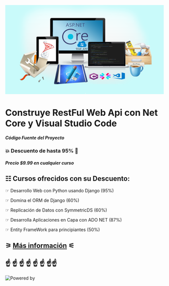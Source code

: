 ﻿![RestApi con Python usando Django RestFrameWork](img/DotNetCore_WebApi.png)
# Construye RestFul Web Api con Net Core y Visual Studio Code
##### Código Fuente del Proyecto

### 💥 Descuento de hasta 95% 💓
##### Precio $9.99 en cualquier curso

## ☷ Cursos ofrecidos con su Descuento:

☞ Desarrollo Web con Python usando Django (95%)

☞ Domina el ORM de Django (60%)

☞ Replicación de Datos con SymmetricDS (60%)

☞ Desarrolla Aplicaciones en Capa con ADO NET (87%)

☞ Entity FrameWork para principiantes (50%)

## ⚞ [Más información](http://bit.ly/mail-6-cursos-udemy) ⚟ 

## ☝ ☝ ☝ ☝ ☝ ☝ ☝☝

![Powered by](https://dotnet.github.io/images/Logo_DotNet.png)